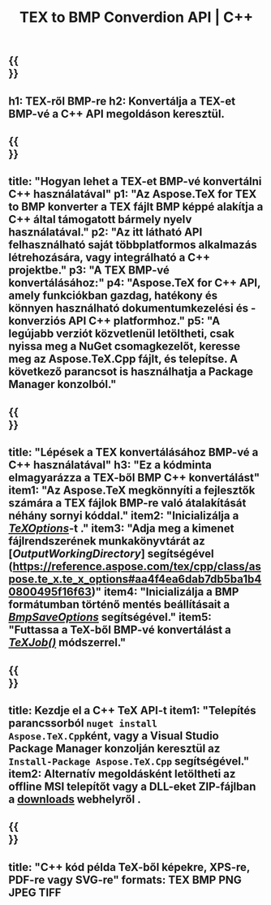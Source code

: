 ﻿---
translation: true
template: /_templates/_conversion-child-cpp.md
title: TEX to BMP Converdion API | C++
description: TEX-ből BMP konvertálási funkció. Integrálja ezt a helyszíni C++ könyvtárat a projektjébe, vagy használjon többplatformos alkalmazásokat a TeX BMP-vé konvertálásához.
keywords: tex to bmp api cpp, tex2bmp integrál c++
url: /cpp/conversion/tex-to-bmp/
family: tex
platformtag: cpp
feature: conversion
informat: TEX
outformat: BMP
otherformats: PNG JPEG TIFF PDF SVG XPS
---

{{<section banner>}}
---
h1: TEX-ről BMP-re
h2: Konvertálja a TEX-et BMP-vé a C++ API megoldáson keresztül.
---

{{<section overview>}}
---
title: "Hogyan lehet a TEX-et BMP-vé konvertálni C++ használatával"
p1: "Az Aspose.TeX for TEX to BMP konverter a TEX fájlt BMP képpé alakítja a C++ által támogatott bármely nyelv használatával."
p2: "Az itt látható API felhasználható saját többplatformos alkalmazás létrehozására, vagy integrálható a C++ projektbe."
p3: "A TEX BMP-vé konvertálásához:"
p4: "Aspose.TeX for C++ API, amely funkciókban gazdag, hatékony és könnyen használható dokumentumkezelési és -konverziós API C++ platformhoz."
p5: "A legújabb verziót közvetlenül letöltheti, csak nyissa meg a NuGet csomagkezelőt, keresse meg az Aspose.TeX.Cpp fájlt, és telepítse. A következő parancsot is használhatja a Package Manager konzolból."
---

{{<section feature1>}}
---
title: "Lépések a TEX konvertálásához BMP-vé a C++ használatával"
h3: "Ez a kódminta elmagyarázza a TEX-ből BMP C++ konvertálást"
item1: "Az Aspose.TeX megkönnyíti a fejlesztők számára a TEX fájlok BMP-re való átalakítását néhány sornyi kóddal."
item2: "Inicializálja a [*TeXOptions*](https://reference.aspose.com/tex/cpp/class/aspose.te_x.te_x_options)-t ."
item3: "Adja meg a kimenet fájlrendszerének munkakönyvtárát az [*OutputWorkingDirectory*] segítségével (https://reference.aspose.com/tex/cpp/class/aspose.te_x.te_x_options#aa4f4ea6dab7db5ba1b40800495f16f63)"
item4: "Inicializálja a BMP formátumban történő mentés beállításait a [*BmpSaveOptions*](https://reference.aspose.com/tex/cpp/class/aspose.te_x.presentation.image.bmp_save_options) segítségével."
item5: "Futtassa a TeX-ből BMP-vé konvertálást a [*TeXJob()*](https://reference.aspose.com/tex/cpp/class/aspose.te_x.te_x_job) módszerrel."
---

{{<section feature2>}}
---
title: Kezdje el a C++ TeX API-t
item1: "Telepítés parancssorból ```nuget install Aspose.TeX.Cpp```ként, vagy a Visual Studio Package Manager konzolján keresztül az ```Install-Package Aspose.TeX.Cpp``` segítségével."
item2: Alternatív megoldásként letöltheti az offline MSI telepítőt vagy a DLL-eket ZIP-fájlban a [downloads](https://downloads.aspose.com/tex/cpp) webhelyről .
---

{{<section widget>}}
---
title: "C++ kód példa TeX-ből képekre, XPS-re, PDF-re vagy SVG-re"
formats: TEX BMP PNG JPEG TIFF
---

